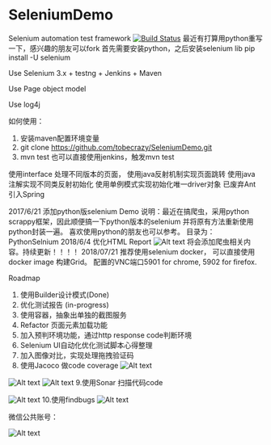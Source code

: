 # SeleniumDemo
Selenium automation test framework
[![Build Status](https://www.travis-ci.org/tobecrazy/SeleniumDemo.svg?branch=master)](https://www.travis-ci.org/tobecrazy/SeleniumDemo)
最近有打算用python重写一下，感兴趣的朋友可以fork
首先需要安装python，之后安装selenium lib
pip install -U selenium


Use Selenium 3.x  + testng + Jenkins + Maven 

Use Page object model

Use log4j

如何使用：
1. 安装maven配置环境变量
2. git clone  https://github.com/tobecrazy/SeleniumDemo.git
3. mvn test
也可以直接使用jenkins，触发mvn test

使用interface 处理不同版本的页面，
使用java反射机制实现页面跳转
使用java 注解实现不同类反射初始化
使用单例模式实现初始化唯一driver对象
已废弃Ant
引入Spring

2017/6/21
添加python版selenium Demo
说明：最近在搞爬虫，采用python scrappy框架，因此顺便搞一下python版本的selenium
并将原有方法重新使用python封装一遍。
喜欢使用python的朋友也可以参考。
目录为：PythonSelnium 
2018/6/4
优化HTML Report
![Alt text](https://github.com/tobecrazy/SeleniumDemo/blob/master/Report.gif  "HTML Report") 
将会添加爬虫相关内容。持续更新！！！！
2018/07/21
推荐使用selenium docker， 可以直接使用docker image 构建Grid。
配置的VNC端口5901 for chrome, 5902 for firefox.

Roadmap
1. 使用Builder设计模式(Done)
2. 优化测试报告 (in-progress)
3. 使用容器，抽象出单独的截图服务
4. Refactor 页面元素加载功能
5. 加入预判环境功能，通过http response code判断环境
6. Selenium UI自动化优化测试脚本心得整理
7. 加入图像对比，实现处理拖拽验证码
8. 使用Jacoco 做code coverage
![Alt text](https://github.com/tobecrazy/SeleniumDemo/blob/master/code%20coverage.png "Snapshot")

![Alt text](https://github.com/tobecrazy/Demo/blob/master/jenkins.png  "Snapshot")
![Alt text](https://github.com/tobecrazy/SeleniumDemo/blob/master/Jenkins%20code%20coverage%20.png  "Snapshot")
9.使用Sonar 扫描代码code

![Alt text](https://github.com/tobecrazy/SeleniumDemo/blob/master/sonar.png  "Snapshot")
10.使用findbugs
![Alt text](https://github.com/tobecrazy/Demo/blob/master/findbugs.png  "Snapshot") 

微信公共账号：

![Alt text](https://github.com/tobecrazy/Demo/blob/master/weixin.gif  "weixin")

